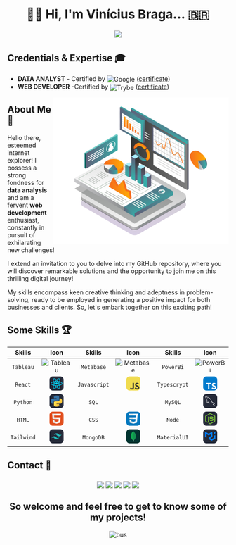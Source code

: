  <h1 align="center"> 👋🏾 Hi, I'm Vinícius Braga... 🇧🇷</h1>
  
<p align="center"> 
<img src="https://blog.imarticus.org/wp-content/uploads/2017/10/scopet.gif"  width="500"/> 

## Credentials & Expertise 🎓
- **DATA ANALYST** - Certified by <img height="40" align="center" src="https://www.google.com/images/branding/googlelogo/2x/googlelogo_color_92x30dp.png" alt="Google">
([certificate](https://www.credly.com/badges/25a61142-5205-4eb7-b885-3ff84782f4e2/linked_in_profile))
- **WEB DEVELOPER** -Certified by  <img height="56" align="center"  src="https://theme.zdassets.com/theme_assets/9633455/ecf228e8c15da1a8bd07f574e675a0ac59330968.png" alt="Trybe"/> 
([certificate](https://www.credential.net/097410dd-bf86-4b81-9568-aba90ff1d915))

<img src="./images/data-img.png" min-width="400px" max-width="400px" width="400px" align="right">
<p align="left"> 

## About Me 👤
Hello there, esteemed internet explorer! I possess a strong fondness for **data analysis** and am a fervent **web development** enthusiast, constantly in pursuit of exhilarating new challenges!

I extend an invitation to you to delve into my GitHub repository, where you will discover remarkable solutions and the opportunity to join me on this thrilling digital journey!

My skills encompass keen creative thinking and adeptness in problem-solving, ready to be employed in generating a positive impact for both businesses and clients. So, let's embark together on this exciting path!

##  Some Skills 🏆 

<p align="center">

|Skills|Icon|Skills|Icon|Skills|Icon|
|:----:|:--:|:----:|:--:|:----:|:--:| 
|`Tableau`| <img height="32" src="https://logowik.com/content/uploads/images/tableau-software.jpg" alt="Tableau"/>|`Metabase` | <img height="32" src="https://pbs.twimg.com/profile_images/961380992727465985/4unoiuHt_400x400.jpg" alt="Metabase"/> |`PowerBi`| <img height="32" src="https://e7.pngegg.com/pngimages/252/727/png-clipart-power-bi-business-intelligence-microsoft-analytics-microsoft-text-rectangle.png" alt="PowerBi"/> 
|`React`| <img height="32" src="https://raw.githubusercontent.com/tandpfun/skill-icons/59059d9d1a2c092696dc66e00931cc1181a4ce1f/icons/React-Dark.svg" alt="React"/> |`Javascript`| <img height="32" src="https://raw.githubusercontent.com/tandpfun/skill-icons/59059d9d1a2c092696dc66e00931cc1181a4ce1f/icons/JavaScript.svg" alt="Javascript"/> |`Typescrypt`| <img height="32" src="https://raw.githubusercontent.com/tandpfun/skill-icons/59059d9d1a2c092696dc66e00931cc1181a4ce1f/icons/TypeScript.svg" alt="Typescrypt"/> 
|`Python`| <img height="32" src="https://raw.githubusercontent.com/tandpfun/skill-icons/59059d9d1a2c092696dc66e00931cc1181a4ce1f/icons/Python-Dark.svg" alt="Python"/> |`SQL`| <img height="30" src="https://upload.wikimedia.org/wikipedia/commons/8/87/Sql_data_base_with_logo.png" alt=""/> |`MySQL`| <img height="32" src="https://raw.githubusercontent.com/tandpfun/skill-icons/59059d9d1a2c092696dc66e00931cc1181a4ce1f/icons/MySQL-Dark.svg" alt="MySQL"/>    
|`HTML`| <img height="32" src="https://raw.githubusercontent.com/tandpfun/skill-icons/59059d9d1a2c092696dc66e00931cc1181a4ce1f/icons/HTML.svg" alt="HTML5"/> |`CSS`| <img height="32" src="https://raw.githubusercontent.com/tandpfun/skill-icons/59059d9d1a2c092696dc66e00931cc1181a4ce1f/icons/CSS.svg" alt="CSS"/>    |`Node`| <img height="32" src="https://raw.githubusercontent.com/tandpfun/skill-icons/59059d9d1a2c092696dc66e00931cc1181a4ce1f/icons/NodeJS-Dark.svg" alt="Nodejs"/>  
|`Tailwind`| <img height="32" src="https://raw.githubusercontent.com/tandpfun/skill-icons/59059d9d1a2c092696dc66e00931cc1181a4ce1f/icons/TailwindCSS-Dark.svg" alt="Tailwind"/> |`MongoDB`| <img height="32" src="https://raw.githubusercontent.com/tandpfun/skill-icons/59059d9d1a2c092696dc66e00931cc1181a4ce1f/icons/MongoDB.svg" alt="MongoDB"/> |`MaterialUI`| <img height="32" src="https://raw.githubusercontent.com/tandpfun/skill-icons/59059d9d1a2c092696dc66e00931cc1181a4ce1f/icons/MaterialUI-Dark.svg" alt="MaterialUI"/>
</p>

## Contact 📲
 <p align="center"> 
  <a  href="mailto:vinibm85@gmail.com" target="_blank" alt="Gmail">
  <img src="https://cdn.icon-icons.com/icons2/2428/PNG/512/gmail_black_logo_icon_147126.png" width="60" align="middle"/></a>
  <a href="https://www.linkedin.com/in/vinícius-braga" alt="Linkedin">
  <img src="https://cdn.icon-icons.com/icons2/2428/PNG/512/linkedin_black_logo_icon_147114.png" width="60" align="middle"/></a>
  <a href="https://wa.me/+553199750268" alt="WhatsApp">
  <img src="https://cdn.icon-icons.com/icons2/2428/PNG/512/whatsapp_black_logo_icon_147050.png" width="60" align="middle"/></a>
  <a href="https://www.instagram.com/vini_braga85" alt="Instagram">
  <img src="https://cdn.icon-icons.com/icons2/2428/PNG/512/instagram_black_logo_icon_147122.png" width="60" align="middle"/></a>
  <a href="https://www.facebook.com/vinicius.b.matta" alt="Facebook">
  <img src="https://cdn.icon-icons.com/icons2/1129/PNG/512/facebookblacksocialbuttoncircle_79771.png" width="60" align="middle"/></a>


<h2 align="center">So welcome and feel free to get to know some of my projects!</h2>

<p align="center">
<img src="https://media.tenor.com/eJJlgjXSSwgAAAAC/welcome-aboard-bus.gif" alt="bus"  width="500">

